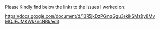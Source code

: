 Please Kindly find below the links to the issues I worked on:

https://docs.google.com/document/d/13R5jkDzPGmqGgu3ekikSMzDy8MvMQJFrJMKWkXncNBk/edit
